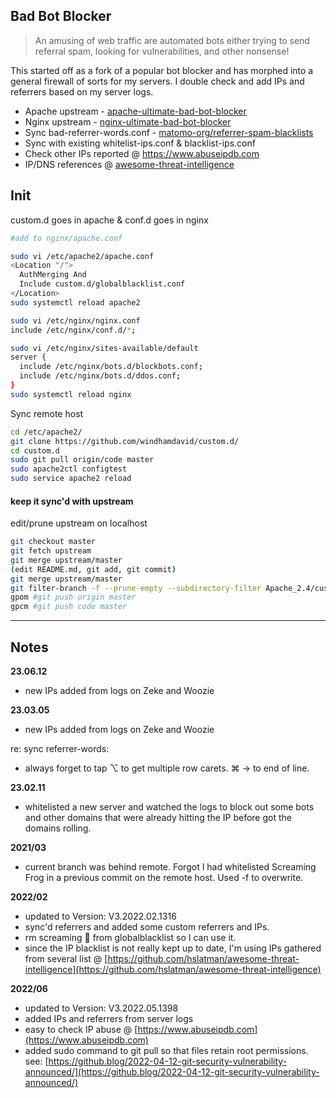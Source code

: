 
## Bad Bot Blocker 

> An amusing of web traffic are automated bots either trying to send referral spam, looking for vulnerabilities, and other nonsense!

This started off as a fork of a popular bot blocker and has morphed into a general firewall of sorts for my servers. I double check and add IPs and referrers based on my server logs.

- Apache upstream - [apache-ultimate-bad-bot-blocker](https://github.com/mitchellkrogza/apache-ultimate-bad-bot-blocker)  
- Nginx upstream - [nginx-ultimate-bad-bot-blocker](https://github.com/mitchellkrogza/nginx-ultimate-bad-bot-blocker)
- Sync bad-referrer-words.conf - [matomo-org/referrer-spam-blacklists](https://github.com/matomo-org/referrer-spam-blacklist/blob/master/spammers.txt)     
- Sync with existing whitelist-ips.conf & blacklist-ips.conf  
- Check other IPs reported @ <https://www.abuseipdb.com>
- IP/DNS references @ [awesome-threat-intelligence](https://github.com/hslatman/awesome-threat-intelligence)


## Init 

custom.d goes in apache & conf.d goes in nginx

```sh
#add to nginx/apache.conf

sudo vi /etc/apache2/apache.conf
<Location "/">
  AuthMerging And
  Include custom.d/globalblacklist.conf
</Location>
sudo systemctl reload apache2

sudo vi /etc/nginx/nginx.conf
include /etc/nginx/conf.d/*;

sudo vi /etc/nginx/sites-available/default
server {
  include /etc/nginx/bots.d/blockbots.conf;
  include /etc/nginx/bots.d/ddos.conf;
}
sudo systemctl reload nginx
```

Sync remote host

```sh
cd /etc/apache2/   
git clone https://github.com/windhamdavid/custom.d/   
cd custom.d  
sudo git pull origin/code master
sudo apache2ctl configtest
sudo service apache2 reload
```

#### keep it sync'd with upstream 

edit/prune upstream on localhost

```sh
git checkout master
git fetch upstream   
git merge upstream/master  
(edit README.md, git add, git commit)
git merge upstream/master
git filter-branch -f --prune-empty --subdirectory-filter Apache_2.4/custom.d master   
gpom #git push origin master   
gpcm #git push code master   
```

---

## Notes

**23.06.12**
- new IPs added from logs on Zeke and Woozie

**23.03.05**
- new IPs added from logs on Zeke and Woozie

re: sync referrer-words:
- always forget to tap ⌥ to get multiple row carets. ⌘ → to end of line. 

**23.02.11**
- whitelisted a new server and watched the logs to block out some bots and other domains that were already hitting the IP before got the domains rolling. 

**2021/03**
- current branch was behind remote. Forgot I had whitelisted Screaming Frog in a previous commit on the remote host. Used -f to overwrite.

**2022/02**
- updated to Version: V3.2022.02.1316
- sync'd referrers and added some custom referrers and IPs. 
- rm screaming 🐸  from globalblacklist so I can use it.
- since the IP blacklist is not really kept up to date, I'm using IPs gathered from several list @ [https://github.com/hslatman/awesome-threat-intelligence](https://github.com/hslatman/awesome-threat-intelligence)

**2022/06**
- updated to Version: V3.2022.05.1398
- added IPs and referrers from server logs
- easy to check IP abuse @ [https://www.abuseipdb.com](https://www.abuseipdb.com)
- added sudo command to git pull so that files retain root permissions. see: [https://github.blog/2022-04-12-git-security-vulnerability-announced/](https://github.blog/2022-04-12-git-security-vulnerability-announced/)
